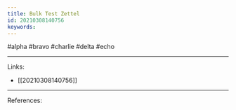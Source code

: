 ```yaml
---
title: Bulk Test Zettel
id: 20210308140756
keywords:
---
```

#alpha #bravo #charlie #delta #echo

---
Links:

- [[20210308140756]]

---
References:
